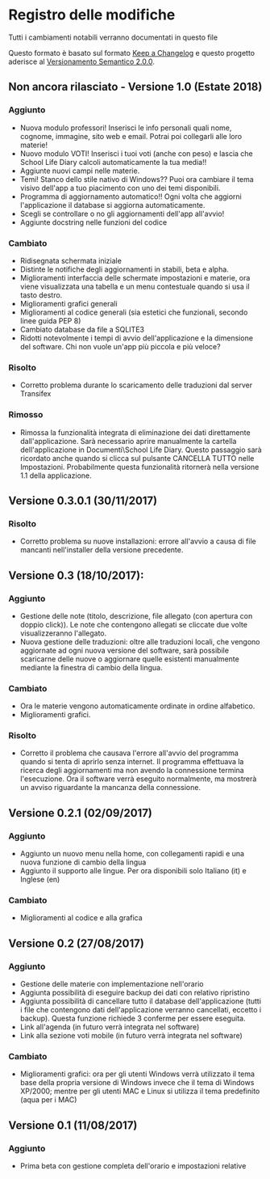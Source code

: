 # Registro delle modifiche
Tutti i cambiamenti notabili verranno documentati in questo file

Questo formato è basato sul formato [Keep a Changelog](http://keepachangelog.com/en/1.0.0/) e questo progetto aderisce al [Versionamento Semantico 2.0.0](https://semver.org/lang/it/).


## Non ancora rilasciato - Versione 1.0 (Estate 2018)

### Aggiunto

- Nuova modulo professori! Inserisci le info personali quali nome, cognome, immagine, sito web e email. Potrai poi collegarli alle loro materie!
- Nuovo modulo VOTI! Inserisci i tuoi voti (anche con peso) e lascia che School Life Diary calcoli automaticamente la tua media!!
- Aggiunte nuovi campi nelle materie.
- Temi! Stanco dello stile nativo di Windows?? Puoi ora cambiare il tema visivo dell'app a tuo piacimento con uno dei temi disponibili.
- Programma di aggiornamento automatico!! Ogni volta che aggiorni l'applicazione il database si aggiorna automaticamente.
- Scegli se controllare o no gli aggiornamenti dell'app all'avvio!
- Aggiunte docstring nelle funzioni del codice

### Cambiato

- Ridisegnata schermata iniziale
- Distinte le notifiche degli aggiornamenti in stabili, beta e alpha.
- Miglioramenti interfaccia delle schermate impostazioni e materie, ora viene visualizzata una tabella e un menu contestuale quando si usa il tasto destro.
- Miglioramenti grafici generali
- Miglioramenti al codice generali (sia estetici che funzionali, secondo linee guida PEP 8)
- Cambiato database da file a SQLITE3
- Ridotti notevolmente i tempi di avvio dell'applicazione e la dimensione del software. Chi non vuole un'app più piccola e più veloce?

### Risolto

- Corretto problema durante lo scaricamento delle traduzioni dal server Transifex

### Rimosso

- Rimossa la funzionalità integrata di eliminazione dei dati direttamente dall'applicazione. Sarà necessario aprire manualmente la cartella dell'applicazione in Documenti\School Life Diary. Questo passaggio sarà ricordato anche quando si clicca sul pulsante CANCELLA TUTTO nelle Impostazioni. Probabilmente questa funzionalità ritornerà nella versione 1.1 della applicazione.


## Versione 0.3.0.1 (30/11/2017)

### Risolto
- Corretto problema su nuove installazioni: errore all'avvio a causa di file mancanti nell'installer della versione precedente.

## Versione 0.3 (18/10/2017):

### Aggiunto

- Gestione delle note (titolo, descrizione, file allegato (con apertura con doppio click)). Le note che contengono allegati se cliccate due volte visualizzeranno l'allegato.
- Nuova gestione delle traduzioni: oltre alle traduzioni locali, che vengono aggiornate ad ogni nuova versione del software, sarà possibile scaricarne delle nuove o aggiornare quelle esistenti manualmente mediante la finestra di cambio della lingua.

### Cambiato

- Ora le materie vengono automaticamente ordinate in ordine alfabetico.
- Miglioramenti grafici.

### Risolto

- Corretto il problema che causava l'errore all'avvio del programma quando si tenta di aprirlo senza internet. Il programma effettuava la ricerca degli aggiornamenti ma non avendo la connessione termina l'esecuzione. Ora il software verrà eseguito normalmente, ma mostrerà un avviso riguardante la mancanza della connessione.


## Versione 0.2.1 (02/09/2017)

### Aggiunto
- Aggiunto un nuovo menu nella home, con collegamenti rapidi e una nuova funzione di cambio della lingua
- Aggiunto il supporto alle lingue. Per ora disponibili solo Italiano (it) e Inglese (en)

### Cambiato
- Miglioramenti al codice e alla grafica


## Versione 0.2 (27/08/2017)

### Aggiunto
- Gestione delle materie con implementazione nell'orario
- Aggiunta possibilità di eseguire backup dei dati con relativo ripristino
- Aggiunta possibilità di cancellare tutto il database dell'applicazione (tutti i file che contengono dati dell'applicazione verranno cancellati, eccetto i backup). Questa funzione richiede 3 conferme per essere eseguita.
- Link all'agenda (in futuro verrà integrata nel software)
- Link alla sezione voti mobile (in futuro verrà integrata nel software)

### Cambiato
- Miglioramenti grafici: ora per gli utenti Windows verrà utilizzato il tema base della propria versione di Windows invece che il tema di Windows XP/2000; mentre per gli utenti MAC e Linux si utilizza il tema predefinito (aqua per i MAC)


## Versione 0.1 (11/08/2017)

### Aggiunto
- Prima beta con gestione completa dell'orario e impostazioni relative
